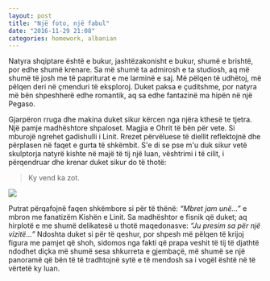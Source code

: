 ```yaml
---
layout: post
title: "Një foto, një fabul"
date: "2016-11-29 21:08"
categories: homework, albanian
---
```


Natyra shqiptare është e bukur, jashtëzakonisht e bukur, shumë e brishtë, por edhe shumë krenare. Sa më shumë ta admirosh e ta studiosh, aq më shumë të josh me të papriturat e me larminë e saj.
Më pëlqen të udhëtoj, më pëlqen deri në çmenduri të eksploroj. Duket paksa e çuditshme, por natyra më bën shpeshherë edhe romantik, aq sa edhe fantazinë ma hipën në një Pegaso.


Gjarpëron rruga dhe makina duket sikur kërcen nga njëra kthesë te tjetra.
Një pamje madhështore shpaloset. Magjia e Ohrit të bën për vete. Si mburojë ngrehet gadishulli i Linit. Rrezet përvëluese të diellit reflektojnë dhe përplasen në faqet e gurta të shkëmbit. S'e di se pse m'u duk sikur vetë skulptorja natyrë kishte në majë të tij një luan, vështrimi i të cilit, i përqendruar dhe krenar duket sikur do të thotë:

> Ky vend ka zot.

![](https://raw.githubusercontent.com/alter2000/alter2000.github.io/master/img/Lin.png)

Putrat përqafojnë faqen shkëmbore si për të thënë: *“Mbret jam unë...”* e mbron me fanatizëm Kishën e Linit.
Sa madhështor e fisnik që duket; aq hirplotë e me shumë delikatesë u thotë maqedonasve: *“Ju presim sa për një vizitë...”*
Ndoshta duket si për të qeshur, por shpesh më pëlqen të krijoj figura me pamjet që shoh, sidomos nga fakti që prapa veshit të tij të djathtë ndodhet diçka më shumë sesa shkurreta e gjembaçë, më shumë se një panoramë që bën të të tradhtojnë sytë e të mendosh sa i vogël është në të vërtetë ky luan.
